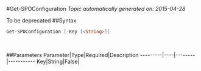 #Get-SPOConfiguration
*Topic automatically generated on: 2015-04-28*

To be deprecated
##Syntax
```powershell
Get-SPOConfiguration [-Key [<String>]]
```
&nbsp;

##Parameters
Parameter|Type|Required|Description
---------|----|--------|-----------
Key|String|False|
